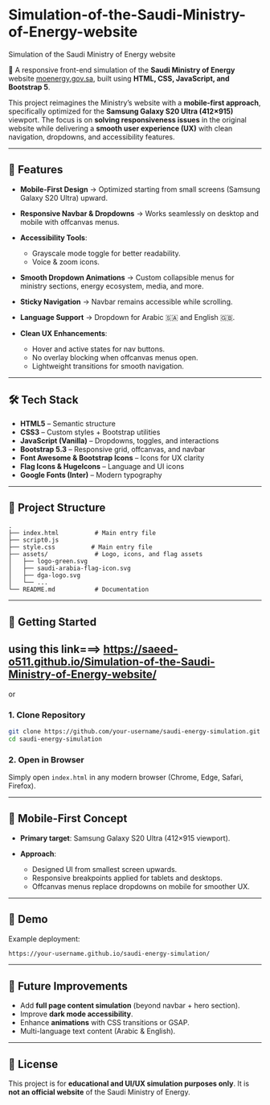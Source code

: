 # Simulation-of-the-Saudi-Ministry-of-Energy-website
Simulation of the Saudi Ministry of Energy website

🚀 A responsive front-end simulation of the **Saudi Ministry of Energy** website [moenergy.gov.sa](https://www.moenergy.gov.sa/en/ministry), built using **HTML, CSS, JavaScript, and Bootstrap 5**.

This project reimagines the Ministry’s website with a **mobile-first approach**, specifically optimized for the **Samsung Galaxy S20 Ultra (412×915)** viewport. The focus is on **solving responsiveness issues** in the original website while delivering a **smooth user experience (UX)** with clean navigation, dropdowns, and accessibility features.

---

## 📱 Features

* **Mobile-First Design** → Optimized starting from small screens (Samsung Galaxy S20 Ultra) upward.
* **Responsive Navbar & Dropdowns** → Works seamlessly on desktop and mobile with offcanvas menus.
* **Accessibility Tools**:

  * Grayscale mode toggle for better readability.
  * Voice & zoom icons.
* **Smooth Dropdown Animations** → Custom collapsible menus for ministry sections, energy ecosystem, media, and more.
* **Sticky Navigation** → Navbar remains accessible while scrolling.
* **Language Support** → Dropdown for Arabic 🇸🇦 and English 🇬🇧.
* **Clean UX Enhancements**:

  * Hover and active states for nav buttons.
  * No overlay blocking when offcanvas menus open.
  * Lightweight transitions for smooth navigation.

---

## 🛠️ Tech Stack

* **HTML5** – Semantic structure
* **CSS3** – Custom styles + Bootstrap utilities
* **JavaScript (Vanilla)** – Dropdowns, toggles, and interactions
* **Bootstrap 5.3** – Responsive grid, offcanvas, and navbar
* **Font Awesome & Bootstrap Icons** – Icons for UX clarity
* **Flag Icons & HugeIcons** – Language and UI icons
* **Google Fonts (Inter)** – Modern typography

---

## 📂 Project Structure

```
.
├── index.html          # Main entry file
├── script0.js          
├── style.css          # Main entry file
├── assets/             # Logo, icons, and flag assets
│   ├── logo-green.svg
│   ├── saudi-arabia-flag-icon.svg
│   ├── dga-logo.svg
│   └── ...
└── README.md           # Documentation
```

---

## 🚀 Getting Started
## using this link===>  https://saeed-o511.github.io/Simulation-of-the-Saudi-Ministry-of-Energy-website/
or
### 1. Clone Repository

```bash
git clone https://github.com/your-username/saudi-energy-simulation.git
cd saudi-energy-simulation
```

### 2. Open in Browser

Simply open `index.html` in any modern browser (Chrome, Edge, Safari, Firefox).

---

## 📱 Mobile-First Concept

* **Primary target**: Samsung Galaxy S20 Ultra (412×915 viewport).
* **Approach**:

  * Designed UI from smallest screen upwards.
  * Responsive breakpoints applied for tablets and desktops.
  * Offcanvas menus replace dropdowns on mobile for smoother UX.

---

## 🌟 Demo


Example deployment:

```bash
https://your-username.github.io/saudi-energy-simulation/
```

---

## 📌 Future Improvements

* Add **full page content simulation** (beyond navbar + hero section).
* Improve **dark mode accessibility**.
* Enhance **animations** with CSS transitions or GSAP.
* Multi-language text content (Arabic & English).

---

## 📜 License

This project is for **educational and UI/UX simulation purposes only**.
It is **not an official website** of the Saudi Ministry of Energy.


